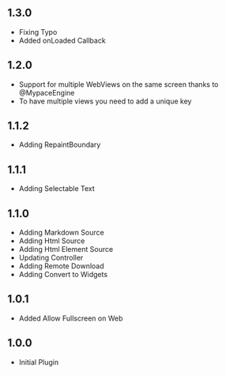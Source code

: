 ## 1.3.0

* Fixing Typo
* Added onLoaded Callback

## 1.2.0

* Support for multiple WebViews on the same screen
  thanks to @MypaceEngine
* To have multiple views you need to add a unique key

## 1.1.2

* Adding RepaintBoundary

## 1.1.1

* Adding Selectable Text

## 1.1.0

* Adding Markdown Source
* Adding Html Source
* Adding Html Element Source
* Updating Controller
* Adding Remote Download
* Adding Convert to Widgets

## 1.0.1

* Added Allow Fullscreen on Web

## 1.0.0

* Initial Plugin
